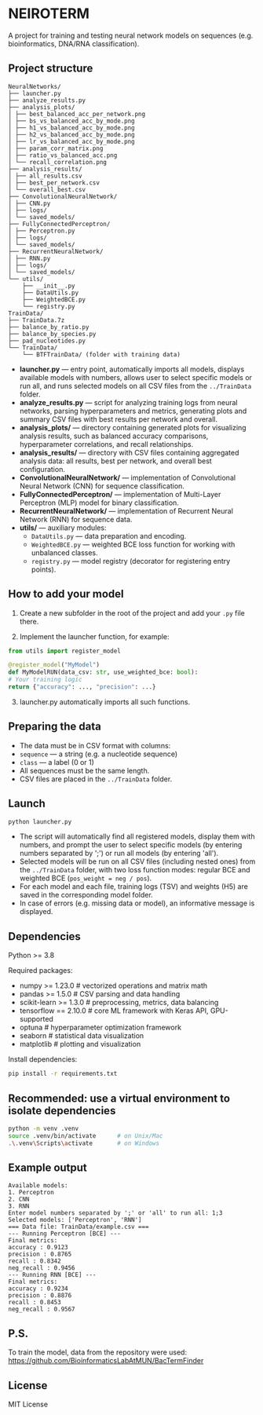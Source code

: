 # NEIROTERM

A project for training and testing neural network models on sequences (e.g. bioinformatics, DNA/RNA classification).

## Project structure

```
NeuralNetworks/
├── launcher.py
├── analyze_results.py
├── analysis_plots/
│ ├── best_balanced_acc_per_network.png
│ ├── bs_vs_balanced_acc_by_mode.png
│ ├── h1_vs_balanced_acc_by_mode.png
│ ├── h2_vs_balanced_acc_by_mode.png
│ ├── lr_vs_balanced_acc_by_mode.png
│ ├── param_corr_matrix.png
│ ├── ratio_vs_balanced_acc.png
│ └── recall_correlation.png
├── analysis_results/
│ ├── all_results.csv
│ ├── best_per_network.csv
│ └── overall_best.csv
├── ConvolutionalNeuralNetwork/
│ ├── CNN.py
│ ├── logs/
│ └── saved_models/
├── FullyConnectedPerceptron/
│ ├── Perceptron.py
│ ├── logs/
│ └── saved_models/
├── RecurrentNeuralNetwork/
│ ├── RNN.py
│ ├── logs/
│ └── saved_models/
└── utils/
    ├── __init__.py
    ├── DataUtils.py
    ├── WeightedBCE.py
    └── registry.py
TrainData/
├── TrainData.7z
├── balance_by_ratio.py
├── balance_by_species.py
├── pad_nucleotides.py
└── TrainData/
    └── BTFTrainData/ (folder with training data)
```

- **launcher.py** — entry point, automatically imports all models, displays available models with numbers, allows user to select specific models or run all, and runs selected models on all CSV files from the `../TrainData` folder.
- **analyze_results.py** — script for analyzing training logs from neural networks, parsing hyperparameters and metrics, generating plots and summary CSV files with best results per network and overall.
- **analysis_plots/** — directory containing generated plots for visualizing analysis results, such as balanced accuracy comparisons, hyperparameter correlations, and recall relationships.
- **analysis_results/** — directory with CSV files containing aggregated analysis data: all results, best per network, and overall best configuration.
- **ConvolutionalNeuralNetwork/** — implementation of Convolutional Neural Network (CNN) for sequence classification.
- **FullyConnectedPerceptron/** — implementation of Multi-Layer Perceptron (MLP) model for binary classification.
- **RecurrentNeuralNetwork/** — implementation of Recurrent Neural Network (RNN) for sequence data.
- **utils/** — auxiliary modules:
  - `DataUtils.py` — data preparation and encoding.
  - `WeightedBCE.py` — weighted BCE loss function for working with unbalanced classes.
  - `registry.py` — model registry (decorator for registering entry points).

## How to add your model

1. Create a new subfolder in the root of the project and add your `.py` file there.

2. Implement the launcher function, for example:
```python
from utils import register_model

@register_model("MyModel")
def MyModelRUN(data_csv: str, use_weighted_bce: bool):
# Your training logic
return {"accuracy": ..., "precision": ...}
```
3. launcher.py automatically imports all such functions.

## Preparing the data

- The data must be in CSV format with columns:
- `sequence` — a string (e.g. a nucleotide sequence)
- `class` — a label (0 or 1)
- All sequences must be the same length.
- CSV files are placed in the `../TrainData` folder.

## Launch

```bash
python launcher.py
```

- The script will automatically find all registered models, display them with numbers, and prompt the user to select specific models (by entering numbers separated by ';') or run all models (by entering 'all').
- Selected models will be run on all CSV files (including nested ones) from the `../TrainData` folder, with two loss function modes: regular BCE and weighted BCE (`pos_weight = neg / pos`).
- For each model and each file, training logs (TSV) and weights (H5) are saved in the corresponding model folder.
- In case of errors (e.g. missing data or model), an informative message is displayed.

## Dependencies

Python >= 3.8

Required packages:
- numpy >= 1.23.0          # vectorized operations and matrix math
- pandas >= 1.5.0          # CSV parsing and data handling
- scikit-learn >= 1.3.0    # preprocessing, metrics, data balancing
- tensorflow == 2.10.0     # core ML framework with Keras API, GPU-supported
- optuna                   # hyperparameter optimization framework
- seaborn                  # statistical data visualization
- matplotlib               # plotting and visualization

Install dependencies:
```bash
pip install -r requirements.txt
```

## Recommended: use a virtual environment to isolate dependencies
```bash
python -m venv .venv
source .venv/bin/activate      # on Unix/Mac
.\.venv\Scripts\activate       # on Windows
```

## Example output

```
Available models:
1. Perceptron
2. CNN
3. RNN
Enter model numbers separated by ';' or 'all' to run all: 1;3
Selected models: ['Perceptron', 'RNN']
=== Data file: TrainData/example.csv ===
--- Running Perceptron [BCE] ---
Final metrics:
accuracy : 0.9123
precision : 0.8765
recall : 0.8342
neg_recall : 0.9456
--- Running RNN [BCE] ---
Final metrics:
accuracy : 0.9234
precision : 0.8876
recall : 0.8453
neg_recall : 0.9567
```

## P.S.

To train the model, data from the repository were used:
https://github.com/BioinformaticsLabAtMUN/BacTermFinder

## License

MIT License
